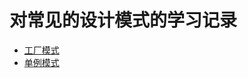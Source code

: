 # 对常见的设计模式的学习记录
* [工厂模式](https://github.com/JunminZhang/pattern/tree/master/src/main/java/com/zjm/pattern/factory )
* [单例模式](https://github.com/JunminZhang/pattern/tree/master/src/main/java/com/zjm/pattern/singleton)